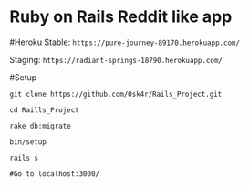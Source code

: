 # Ruby on Rails Reddit like app

#Heroku
Stable: `https://pure-journey-89170.herokuapp.com/`

Staging: `https://radiant-springs-18790.herokuapp.com/`

#Setup

```console
git clone https://github.com/0sk4r/Rails_Project.git

cd Raills_Project

rake db:migrate

bin/setup

rails s

#Go to localhost:3000/
```
